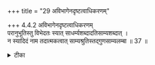 +++
title = "29 अविभागेनदृष्टत्वाधिकरणम्"

+++
4.4.2 अविभागेनदृष्टत्वाधिकरणम्  
परानुभूतिस्तु विभेदतः स्यात् साधर्म्यशब्दादतिसाम्यशब्दात् ।  
न स्यादिदं नाम तदात्मकत्वात् साम्यश्रुतिस्तद्गुणसाम्यलम्बा ॥ 37 ॥

<details><summary>टीका</summary>

4.4.2 अविभागेनदृष्टत्वाधिकरणम् The पूर्वपक्ष contention is the soul that has reached Brahman has similarity with Him and is closely connected with Him. The तैत्तिरीय text states that the released soul attains all the attributes of Brahman. Thus in spite of close relation the soul could feel that he is separate from Brahman. This contention can not hold good. The texts like 'That Thou Art', etc., speak of the released soul as experiencing its own self as inseperable from Brahman. The text that speak of similarity between the soul and Brahman must be understood in the sense that the released soul has become God - like. The तैत्तिरीय text cited above refers to the fact that the soul experiences Brahman of which he is the mode. Notes : 1. II.i.1. 2. छान्द् Up., VI.viii.7.
</details>

